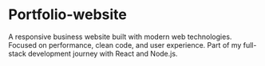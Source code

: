 # Portfolio-website
A responsive business website built with modern web technologies. Focused on performance, clean code, and user experience. Part of my full-stack development journey with React and Node.js.
